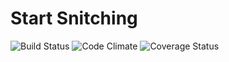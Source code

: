 # Start Snitching
![Build Status](https://codeship.com/projects/ee6bf4b0-2f22-0134-5cab-5ebc8f268022/status?branch=master)
![Code Climate](https://codeclimate.com/github/padrigirdap/start-snitching.png)
![Coverage Status](https://coveralls.io/repos/padrigirdap/start-snitching/badge.png)
